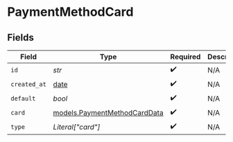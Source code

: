 # PaymentMethodCard


## Fields

| Field                                                                | Type                                                                 | Required                                                             | Description                                                          |
| -------------------------------------------------------------------- | -------------------------------------------------------------------- | -------------------------------------------------------------------- | -------------------------------------------------------------------- |
| `id`                                                                 | *str*                                                                | :heavy_check_mark:                                                   | N/A                                                                  |
| `created_at`                                                         | [date](https://docs.python.org/3/library/datetime.html#date-objects) | :heavy_check_mark:                                                   | N/A                                                                  |
| `default`                                                            | *bool*                                                               | :heavy_check_mark:                                                   | N/A                                                                  |
| `card`                                                               | [models.PaymentMethodCardData](../models/paymentmethodcarddata.md)   | :heavy_check_mark:                                                   | N/A                                                                  |
| `type`                                                               | *Literal["card"]*                                                    | :heavy_check_mark:                                                   | N/A                                                                  |